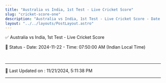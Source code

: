 ```yaml
---
title: "Australia vs India, 1st Test - Live Cricket Score"
slug: "cricket-score-one"
description: "Australia vs India, 1st Test - Live Cricket Score - Date: 2024-11-22 - Time: 07:50:00 AM (Indian Local Time)."
layout: "../../layouts/PostLayout.astro"
--- 
```


✅ Australia vs India, 1st Test - Live Cricket Score

📑 Status - Date: 2024-11-22 - Time: 07:50:00 AM (Indian Local Time)

<br />

***

📝 Last Updated on : 11/21/2024, 5:11:38 PM

***

